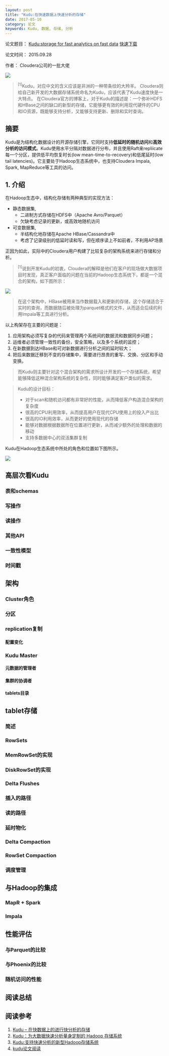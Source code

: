 ```yaml
---
layout: post
title: "Kudu:在快速数据上快速分析的存储"
date: 2017-05-10
category: 论文
keywords: Kudu, 数据, 存储, 分析
---
```


论文题目： [Kudu:storage for fast analytics on fast data](kudu.apache.org/kudu.pdf) [快速下载](/pieces_of_work/concurrent_control/kudu.pdf)

论文时间： 2015.09.28

作者： Cloudera公司的一批大佬

![](http://blog.talkingdata.net/wp-content/uploads/2015/10/0.jpg)

> <SUP>[1]</SUP>Kudu，对应中文的含义应该是非洲的一种带条纹的大羚羊。
> Cloudera则给自己新开发的大数据存储系统命名为Kudu，应该代表了Kudu速度快是一大特点。
> 在Cloudera官方的博客上，对于Kudu的描述是：一个弥补HDFS和HBase之间的缺口的新型的存储，它能够更有效的利用现代硬件的CPU和IO资源，既能够支持分析，又能够支持更新、删除和实时查询。

## 摘要

Kudu是为结构化数据设计的开源存储引擎，它同时支持**低延时的随机访问**和**高效分析的访问模式**。Kudu使用水平分隔对数据进行分布，并且使用Raft来repliicate每一个分区，提供低平均恢复时长(low mean-time-to-recovery)和低尾延时(low tail latencies)。它主要处于Hadoop生态系统中，也支持Cloudera Impala, Spark, MapReduce等工具的访问。

## 1. 介绍

在Hadoop生态中，结构化存储有两种典型的实现方法：
* 静态数据集,
    * 二进制方式存储在HDFS中（Apache Avro/Parquet）
    * 欠缺考虑记录的更新，或高效地随机访问
* 可变数据集, 
    * 半结构化地存储在Apache HBase/Cassandra中
    * 考虑了记录级别的低延时读和写，但在顺序读上不如前者，不利用AP场景

正因为如此，实际中的Cloudera用户构建了比较复杂的架构系统来进行存储和分析。

> <SUP>[1]</SUP>说到开发Kudu的初衷，Cloudera的解释是他们在客户的现场做大数据项目时发现，真正客户面临的问题在当前的Hadoop生态系统下，都是一个混合的架构，如下图所示：

![](http://blog.talkingdata.net/wp-content/uploads/2015/10/12.jpg)

> 在这个架构中，HBase被用来当作数据载入和更新的存储，这个存储适合于实时的查询，而数据随后被处理为parquet格式的文件，从而适合后续的利用Impala等工具进行分析。

以上构架存在主要的问题是：
1. 应用架构必须写复杂的代码来管理两个系统间的数据流和数据同步问题； 
2. 运维者必须管理一致性的备份，安全策略，以及多个系统的监控； 
3. 在新数据到达HBase和可对新数据进行分析之间的延时较大； 
4. 把后来数据迁移到不变的存储集中，需要进行昂贵的重写、交换、分区和手动变换。

> 而Kudu则主要针对这个混合架构的需求所设计开发的一个存储系统，希望能够降低这种混合架构系统的复杂性，同时能够满足客户类似的需求。

> Kudu的设计目标：
> * 对于scan和随机访问都有非常好的性能，从而降低客户构造混合架构的复杂度
> * 很高的CPU利用效率，从而提高用户在现代CPU使用上的投入产出比
> * 很高的IO利用效率，从而更好的使用现代的存储
> * 能够对数据根据数据所在位置进行更新，从而减少额外的处理和数据的移动
> * 支持多数据中心的双活集群复制

Kudu在Hadoop生态系统中所处的角色和位置如下图所示。

![](http://blog.talkingdata.net/wp-content/uploads/2015/10/21.jpg)

## 高层次看Kudu

### 表和schemas

### 写操作

### 读操作

### 其他API

### 一致性模型

### 时间戳

## 架构

### Cluster角色

### 分区

### replication复制

#### 配置变化

### Kudu Master

#### 元数据的管理者

#### 集群的协调者

#### tablets目录

## tablet存储

### 简述

### RowSets

### MemRowSet的实现

### DiskRowSet的实现

### Delta Flushes

### 插入的路径

### 读的路径

### 延时物化

### Delta Compaction

### RowSet Compaction

### 调度管理

## 与Hadoop的集成

### MapR  + Spark

### Impala

## 性能评估

### 与Parquet的比较

### 与Phoenix的比较

### 随机访问的性能

## 阅读总结

## 阅读参考
1. [Kudu – 在快数据上的进行快分析的存储](http://blog.talkingdata.net/?p=3865&utm_source=tuicool&utm_medium=referral)
2. [Kudu：为大数据快速分析量身定制的 Hadoop 存储系统](http://www.oschina.net/news/73633/kudu-apache-hadoop)
3. [Kudu:支持快速分析的新型Hadoop存储系统](http://www.open-open.com/lib/view/open1470916252470.html)
4. [kudu论文阅读](http://www.cnblogs.com/xey-csu/p/5668403.html)
